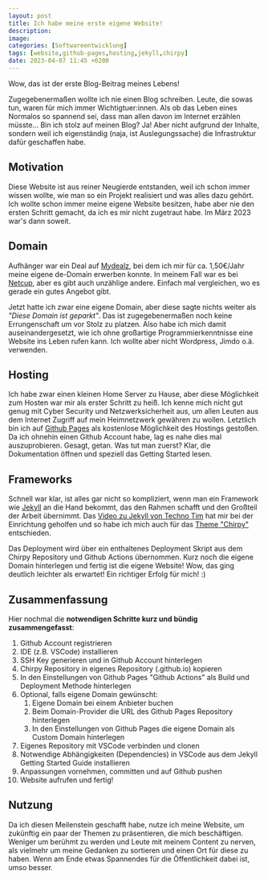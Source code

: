 ```yaml
---
layout: post
title: Ich habe meine erste eigene Website!
description:
image:
categories: [Softwareentwicklung]
tags: [website,github-pages,hosting,jekyll,chirpy]
date: 2023-04-07 11:45 +0200
---
```

Wow, das ist der erste Blog-Beitrag meines Lebens!

Zugegebenermaßen wollte ich nie einen Blog schreiben. Leute, die sowas tun, waren für mich immer Wichtigtuer:innen. Als ob das Leben eines Normalos so spannend sei, dass man allen davon im Internet erzählen müsste...
Bin ich stolz auf meinen Blog? Ja! Aber nicht aufgrund der Inhalte, sondern weil ich eigenständig (naja, ist Auslegungssache) die Infrastruktur dafür geschaffen habe.

## Motivation

Diese Website ist aus reiner Neugierde entstanden, weil ich schon immer wissen wollte, wie man so ein Projekt realisiert und was alles dazu gehört. Ich wollte schon immer meine eigene Website besitzen, habe aber nie den ersten Schritt gemacht, da ich es mir nicht zugetraut habe. Im März 2023 war's dann soweit. 

## Domain

Aufhänger war ein Deal auf [Mydealz](https://www.mydealz.de), bei dem ich mir für ca. 1,50€/Jahr meine eigene de-Domain erwerben konnte. In meinem Fall war es bei [Netcup](http://www.netcup.de), aber es gibt auch unzählige andere. Einfach mal vergleichen, wo es gerade ein gutes Angebot gibt.

Jetzt hatte ich zwar eine eigene Domain, aber diese sagte nichts weiter als _"Diese Domain ist geparkt"_. Das ist zugegebenermaßen noch keine Errungenschaft um vor Stolz zu platzen. Also habe ich mich damit auseinandergesetzt, wie ich ohne großartige Programmierkenntnisse eine Website ins Leben rufen kann. Ich wollte aber nicht Wordpress, Jimdo o.ä. verwenden. 

## Hosting

Ich habe zwar einen kleinen Home Server zu Hause, aber diese Möglichkeit zum Hosten war mir als erster Schritt zu heiß. Ich kenne mich nicht gut genug mit Cyber Security und Netzwerksicherheit aus, um allen Leuten aus dem Internet Zugriff auf mein Heimnetzwerk gewähren zu wollen. Letztlich bin ich auf [Github Pages](https://pages.github.com) als kostenlose Möglichkeit des Hostings gestoßen. Da ich ohnehin einen Github Account habe, lag es nahe dies mal auszuprobieren. Gesagt, getan. Was tut man zuerst? Klar, die Dokumentation öffnen und speziell das Getting Started lesen. 

## Frameworks

Schnell war klar, ist alles gar nicht so kompliziert, wenn man ein Framework wie [Jekyll](https://jekyllrb.com) an die Hand bekommt, das den Rahmen schafft und den Großteil der Arbeit übernimmt. Das [Video zu Jekyll von Techno Tim](https://www.youtube.com/watch?v=F8iOU1ci19Q) hat mir bei der Einrichtung geholfen und so habe ich mich auch für das [Theme "Chirpy"](https://github.com/cotes2020/jekyll-theme-chirpy) entschieden.

Das Deployment wird über ein enthaltenes Deployment Skript aus dem Chirpy Repository und Github Actions übernommen. Kurz noch die eigene Domain hinterlegen und fertig ist die eigene Website! Wow, das ging deutlich leichter als erwartet! Ein richtiger Erfolg für mich! :)

## Zusammenfassung

Hier nochmal die **notwendigen Schritte kurz und bündig zusammengefasst**:
1. Github Account registrieren
2. IDE (z.B. VSCode) installieren
3. SSH Key generieren und in Github Account hinterlegen
4. Chirpy Repository in eigenes Repository (<username>.github.io) kopieren
5. In den Einstellungen von Github Pages "Github Actions" als Build und Deployment Methode hinterlegen
6. Optional, falls eigene Domain gewünscht:
   1. Eigene Domain bei einem Anbieter buchen
   2. Beim Domain-Provider die URL des Github Pages Repository hinterlegen
   3. In den Einstellungen von Github Pages die eigene Domain als Custom Domain hinterlegen 
7. Eigenes Repository mit VSCode verbinden und clonen
8. Notwendige Abhängigkeiten (Dependencies) in VSCode aus dem Jekyll Getting Started Guide installieren
9. Anpassungen vornehmen, committen und auf Github pushen
10. Website aufrufen und fertig!

## Nutzung

Da ich diesen Meilenstein geschafft habe, nutze ich meine Website, um zukünftig ein paar der Themen zu präsentieren, die mich beschäftigen. Weniger um berühmt zu werden und Leute mit meinem Content zu nerven, als vielmehr um meine Gedanken zu sortieren und einen Ort für diese zu haben. Wenn am Ende etwas Spannendes für die Öffentlichkeit dabei ist, umso besser.
